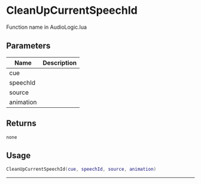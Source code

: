# CleanUpCurrentSpeechId

Function name in AudioLogic.lua

## Parameters

| Name      | Description |
| --------- | ----------- |
| cue       |             |
| speechId  |             |
| source    |             |
| animation |             |

## Returns

`none`

## Usage

```lua
CleanUpCurrentSpeechId(cue, speechId, source, animation)
```

---

